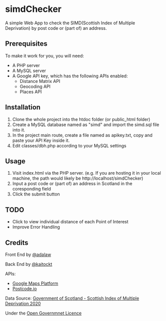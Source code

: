 # simdChecker
A simple Web App to check the SIMD(Scottish Index of Multiple Deprivation) by post code or (part of) an address.

## Prerequisites
To make it work for you, you will need:
* A PHP server
* A MySQL server
* A Google API key, which has the following APIs enabled:
  * Distance Matrix API
  * Geocoding API
  * Places API

## Installation
1.  Clone the whole project into the htdoc folder (or public_html folder)
1.  Create a MySQL database named as "simd" and import the simd.sql file into it.
1.  In the project main route, create a file named as apikey.txt, copy and paste your API Key inside it.
1.  Edit classes/dbh.php according to your MySQL settings

## Usage
1.  Visit index.html via the PHP server. (e.g. If you are hosting it in your local machine, the path would likely be http://localhost/simdChecker)
1.  Input a post code or (part of) an address in Scotland in the coresponding field
1.  Click the submit button

## TODO
* Click to view individual distance of each Point of Interest
* Improve Error Handling

## Credits
Front End by [@adalaw](https://github.com/adalaw)

Back End by [@kaitockt](https://github.com/kaitockt)

APIs:
* [Google Maps Platform](https://developers.google.com/maps)
* [Postcode.io](https://postcodes.io)


Data Source: [Government of Scotland - Scottish Index of Multiple Deprivation 2020](https://www.gov.scot/collections/scottish-index-of-multiple-deprivation-2020/)

Under the [Open Governmnet Licence](http://www.nationalarchives.gov.uk/doc/open-government-licence/version/3/)
